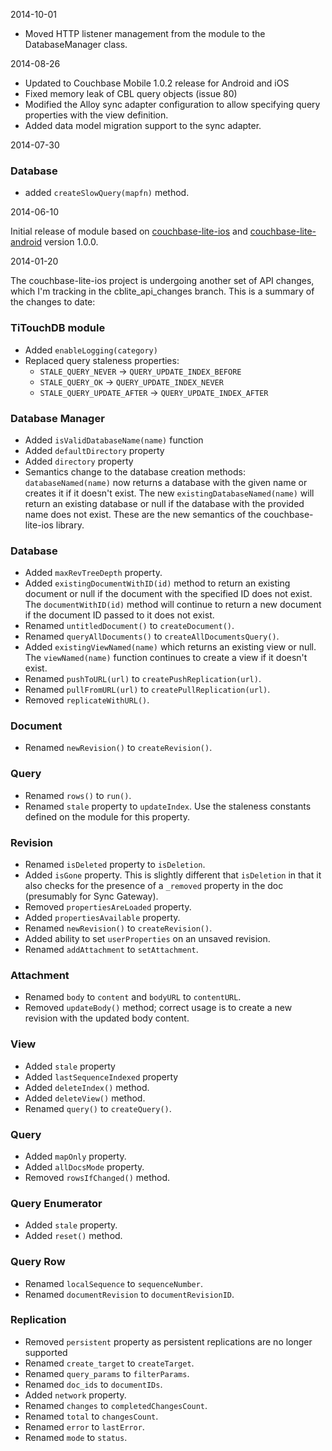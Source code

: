 2014-10-01

* Moved HTTP listener management from the module to the DatabaseManager class.


2014-08-26

* Updated to Couchbase Mobile 1.0.2 release for Android and iOS
* Fixed memory leak of CBL query objects (issue 80)
* Modified the Alloy sync adapter configuration to allow specifying
    query properties with the view definition.
* Added data model migration support to the sync adapter.


2014-07-30

### Database

* added `createSlowQuery(mapfn)` method.

2014-06-10

Initial release of module based on [couchbase-lite-ios](https://github.com/couchbase/couchbase-lite-ios)
and [couchbase-lite-android](https://github.com/couchbase/couchbase-lite-android) version 1.0.0.

2014-01-20

The couchbase-lite-ios project is undergoing another set of API changes, which
I'm tracking in the cblite\_api\_changes branch.  This is a summary of the changes
to date:

### TiTouchDB module

* Added `enableLogging(category)`
* Replaced query staleness properties:
    * `STALE_QUERY_NEVER` -> `QUERY_UPDATE_INDEX_BEFORE`
    * `STALE_QUERY_OK` -> `QUERY_UPDATE_INDEX_NEVER`
    * `STALE_QUERY_UPDATE_AFTER` -> `QUERY_UPDATE_INDEX_AFTER`

### Database Manager

* Added `isValidDatabaseName(name)` function
* Added `defaultDirectory` property
* Added `directory` property
* Semantics change to the database creation methods: `databaseNamed(name)`
  now returns a database with the given name or creates it if it doesn't
  exist.  The new `existingDatabaseNamed(name)` will return an existing
  database or null if the database with the provided name does not exist.
  These are the new semantics of the couchbase-lite-ios library.

### Database

* Added `maxRevTreeDepth` property.
* Added `existingDocumentWithID(id)` method to return an existing document or
  null if the document with the specified ID does not exist.  The `documentWithID(id)`
  method will continue to return a new document if the document ID passed to it
  does not exist.
* Renamed `untitledDocument()` to `createDocument()`.
* Renamed `queryAllDocuments()` to `createAllDocumentsQuery()`.
* Added `existingViewNamed(name)` which returns an existing view or null.  The
  `viewNamed(name)` function continues to create a view if it doesn't exist.
* Renamed `pushToURL(url)` to `createPushReplication(url)`. 
* Renamed `pullFromURL(url)` to `createPullReplication(url)`. 
* Removed `replicateWithURL()`.

### Document

* Renamed `newRevision()` to `createRevision()`.

### Query

* Renamed `rows()` to `run()`.
* Renamed `stale` property to `updateIndex`.  Use the staleness constants defined on
  the module for this property.

### Revision

* Renamed `isDeleted` property to `isDeletion`.
* Added `isGone` property.  This is slightly different that `isDeletion` in that it also
  checks for the presence of a `_removed` property in the doc (presumably for Sync Gateway).
* Removed `propertiesAreLoaded` property.
* Added `propertiesAvailable` property.
* Renamed `newRevision()` to `createRevision()`.
* Added ability to set `userProperties` on an unsaved revision.
* Renamed `addAttachment` to `setAttachment`.

### Attachment

* Renamed `body` to `content` and `bodyURL` to `contentURL`.
* Removed `updateBody()` method; correct usage is to create a new revision with the updated
  body content.

### View

* Added `stale` property
* Added `lastSequenceIndexed` property
* Added `deleteIndex()` method.
* Added `deleteView()` method.
* Renamed `query()` to `createQuery()`.

### Query

* Added `mapOnly` property.
* Added `allDocsMode` property.
* Removed `rowsIfChanged()` method.

### Query Enumerator

* Added `stale` property.
* Added `reset()` method.

### Query Row

* Renamed `localSequence` to `sequenceNumber`.
* Renamed `documentRevision` to `documentRevisionID`.

### Replication

* Removed `persistent` property as persistent replications are no longer supported
* Renamed `create_target` to `createTarget`.
* Renamed `query_params` to `filterParams`.
* Renamed `doc_ids` to `documentIDs`.
* Added `network` property.
* Renamed `changes` to `completedChangesCount`.
* Renamed `total` to `changesCount`.
* Renamed `error` to `lastError`.
* Renamed `mode` to `status`.
